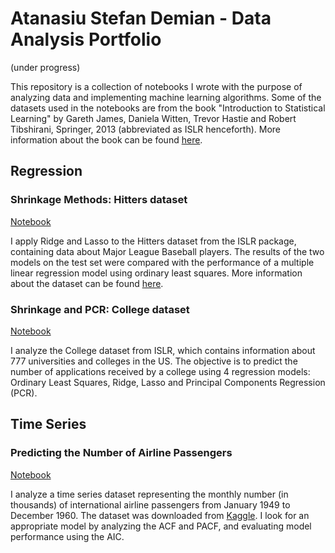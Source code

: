 # Atanasiu Stefan Demian - Data Analysis Portfolio
(under progress)

This repository is a collection of notebooks I wrote with the purpose of analyzing data and implementing machine learning algorithms. Some of the datasets used in the notebooks are from the book "Introduction to Statistical Learning" by Gareth James, Daniela Witten, Trevor Hastie and Robert Tibshirani, Springer, 2013 (abbreviated as ISLR henceforth). More information about the book can be found [here](http://www-bcf.usc.edu/~gareth/ISL/).

## Regression

### Shrinkage Methods: Hitters dataset
[Notebook](https://nbviewer.jupyter.org/github/AtanasiuDemian/Introduction-to-Statistical-Learning---Python/blob/master/Hitters.ipynb)

I apply Ridge and Lasso to the Hitters dataset from the ISLR package, containing data about Major League Baseball players. The results of the two models on the test set were compared with the performance of a multiple linear regression model using ordinary least squares. More information about the dataset can be found [here](https://rdrr.io/cran/ISLR/man/Hitters.html).

### Shrinkage and PCR: College dataset
[Notebook](https://nbviewer.jupyter.org/github/AtanasiuDemian/Introduction-to-Statistical-Learning---Python/blob/master/College.ipynb)

I analyze the College dataset from ISLR, which contains information about 777 universities and colleges in the US. The objective is to predict the number of applications received by a college using 4 regression models: Ordinary Least Squares, Ridge, Lasso and Principal Components Regression (PCR).

## Time Series 

### Predicting the Number of Airline Passengers
[Notebook](https://nbviewer.jupyter.org/github/AtanasiuDemian/AtanasiuDemian.github.io/blob/master/Notebooks/AirPassengers.ipynb)

I analyze a time series dataset representing the monthly number (in thousands) of international airline passengers from January 1949 to December 1960. The dataset was downloaded from [Kaggle](https://www.kaggle.com/rakannimer/air-passengers). I look for an appropriate model by analyzing the ACF and PACF, and evaluating model performance using the AIC.
